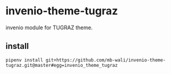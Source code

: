 # invenio-theme-tugraz
invenio module for TUGRAZ theme.

## install
```pipenv install git+https://github.com/mb-wali/invenio-theme-tugraz.git@master#egg=invenio_theme_tugraz```
